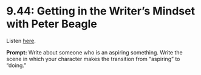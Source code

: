 # 9.44: Getting in the Writer’s Mindset with Peter Beagle 

Listen [here](http://www.writingexcuses.com/2014/10/26/writing-excuses-9-44-getting-in-the-writers-mindset-with-peter-beagle/). 

**Prompt:** Write about someone who is an aspiring something. Write the scene in which your character makes the transition from “aspiring” to “doing.”